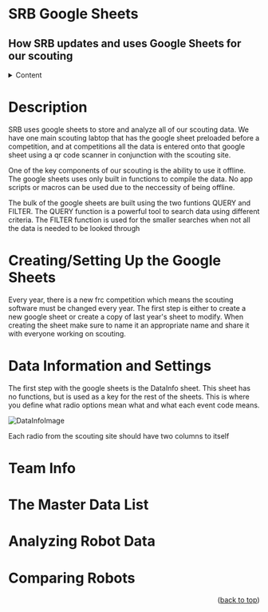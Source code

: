 <div href="top"></div>

# SRB Google Sheets

## How SRB updates and uses Google Sheets for our scouting

<details>
  <summary>Content</summary>
  <ol>
    <li><a href="#description">Description</a></li>
    <li><a href="#creating">Creating the Sheets</a></li>
    <li><a href="#datainfo">Data Information and Settings</a></li>
    <li><a href="#teaminfo">Team Info</a></li>
    <li><a href="#master">The Master List</a></li>
    <li><a href="#robot">Robot Data</a></li>
    <li><a href="#compare">Comparing Data</a></li>
  </ol>
</details>

<div id="description"></div>

# Description

SRB uses google sheets to store and analyze all of our scouting data. We have one main scouting labtop that has the google sheet preloaded before a competition, and at competitions all the data is entered onto that google sheet using a qr code scanner in conjunction with the scouting site. 

One of the key components of our scouting is the ability to use it offline. The google sheets uses only built in functions to compile the data. No app scripts or macros can be used due to the neccessity of being offline. 

The bulk of the google sheets are built using the two funtions QUERY and FILTER. The QUERY function is a powerful tool to search data using different criteria. The FILTER function is used for the smaller searches when not all the data is needed to be looked through

<div id="creating"></div>

# Creating/Setting Up the Google Sheets

Every year, there is a new frc competition which means the scouting software must be changed every year. The first step is either to create a new google sheet or create a copy of last year's sheet to modify. When creating the sheet make sure to name it an appropriate name and share it with everyone working on scouting.

<div id="datainfo"></div>

# Data Information and Settings

The first step with the google sheets is the DataInfo sheet. This sheet has no functions, but is used as a key for the rest of the sheets. This is where you define what radio options mean what and what each event code means.

![DataInfoImage](/.../resources/images/DataInfoScreen.png)

Each radio from the scouting site should have two columns to itself

<div id="teaminfo"></div>

# Team Info

<div id="master"></div>

# The Master Data List

<div id="robot"></div>

# Analyzing Robot Data

<div id="compare"></div>

# Comparing Robots



<p align="right">(<a href="#top">back to top</a>)</p>
